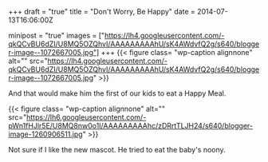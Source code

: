 +++
draft = "true"
title = "Don't Worry, Be Happy"
date = 2014-07-13T16:06:00Z

minipost = "true"
images = ["https://lh4.googleusercontent.com/-qkQCvBU6dZI/U8MQ5OZQhvI/AAAAAAAAAhU/sK4AWdvfQ2g/s640/blogger-image--1072667005.jpg"]
+++
{{< figure class= "wp-caption alignnone" alt="" src="https://lh4.googleusercontent.com/-qkQCvBU6dZI/U8MQ5OZQhvI/AAAAAAAAAhU/sK4AWdvfQ2g/s640/blogger-image--1072667005.jpg" >}}

And that would make him the first of our kids to eat a Happy Meal.

{{< figure class= "wp-caption alignnone" alt="" src="https://lh6.googleusercontent.com/-pWn1fHJlr5E/U8MQ8nw0o1I/AAAAAAAAAhc/zDRrtTLJH24/s640/blogger-image-1260906511.jpg" >}}

Not sure if I like the new mascot. He tried to eat the baby's noony.
